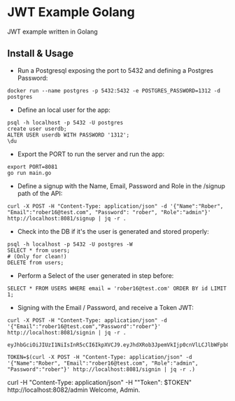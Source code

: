 # JWT Example Golang

JWT example written in Golang 

## Install & Usage

* Run a Postgresql exposing the port to 5432 and defining a Postgres Password:

```
docker run --name postgres -p 5432:5432 -e POSTGRES_PASSWORD=1312 -d postgres
```

* Define an local user for the app:
```
psql -h localhost -p 5432 -U postgres
create user userdb;
ALTER USER userdb WITH PASSWORD '1312';
\du
```

* Export the PORT to run the server and run the app:
```
export PORT=8081
go run main.go
```

* Define a signup with the Name, Email, Password and Role in the /signup path of the API:
```
curl -X POST -H "Content-Type: application/json" -d '{"Name":"Rober", "Email":"rober16@test.com", "Password": "rober", "Role":"admin"}' http://localhost:8081/signup | jq -r .
```

* Check into the DB if it's the user is generated and stored properly:
```
psql -h localhost -p 5432 -U postgres -W
SELECT * from users;
# (Only for clean!) 
DELETE from users; 
```

* Perform a Select of the user generated in step before:
```
SELECT * FROM USERS WHERE email = 'rober16@test.com' ORDER BY id LIMIT 1;
```

* Signing with the Email / Password, and receive a Token JWT:

```
curl -X POST -H "Content-Type: application/json" -d '{"Email":"rober16@test.com","Password":"rober"}' http://localhost:8081/signin | jq -r .

eyJhbGciOiJIUzI1NiIsInR5cCI6IkpXVCJ9.eyJhdXRob3JpemVkIjp0cnVlLCJlbWFpbCI6InJvYmVyMTVAdGVzdC5jb20iLCJleHAiOjE2Mzg3MjkxODgsInJvbGUiOiJBZG1pbiJ9.OPl3zntUt8CNj2jq7iNsJfJIlgGKQDWf7pyFdrRfjWs
```

```
TOKEN=$(curl -X POST -H "Content-Type: application/json" -d '{"Name":"Rober", "Email":"rober16@test.com", "Role":"admin", "Password":"rober"}' http://localhost:8081/signin | jq -r .)

```
curl -H "Content-Type: application/json" -H ""Token": $TOKEN" http://localhost:8082/admin
Welcome, Admin.
```